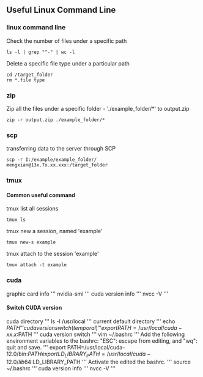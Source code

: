 ## Useful Linux Command Line

### linux command line
Check the number of files under a specific path
```
ls -l | grep "^-" | wc -l
```

Delete a specific file type under a particular path
```
cd /target_folder
rm *.file type
```

### zip
Zip all the files under a specific folder - './example_folder/*' to output.zip
```
zip -r output.zip ./example_folder/*
```

### scp
transferring data to the server through SCP
```
scp -r I:/example/example_folder/ mengxian@13x.7x.xx.xxx:/target_folder
```

### tmux
#### Common useful command
tmux list all sessions
```
tmux ls
```

tmux new a session, named 'example'
```
tmux new-s example
```

tmux attach to the session 'example'
```
tmux attach -t example
```
### cuda
graphic card info
'''
nvidia-smi
'''
cuda version info
'''
nvcc -V
'''
#### Switch CUDA version
cuda directory
'''
ls -l /usr/local
'''
current default directory
'''
echo $PATH
'''
cuda version switch(temporal)
'''
export PATH=/usr/local/cuda-xx.x:$PATH
'''
cuda version switch
'''
vim ~/.bashrc
'''
Add the following environment variables to the bashrc: "ESC": escape from editing, and "wq": quit and save.
'''
export PATH=/usr/local/cuda-12.0/bin:$PATH
export LD_LIBRARY_PATH=/usr/local/cuda-12.0/lib64:$LD_LIBRARY_PATH
'''
Activate the edited the bashrc.
'''
source ~/.bashrc
'''
cuda version info
'''
nvcc -V
'''
